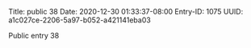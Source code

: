 Title: public 38
Date: 2020-12-30 01:33:37-08:00
Entry-ID: 1075
UUID: a1c027ce-2206-5a97-b052-a421141eba03

Public entry 38